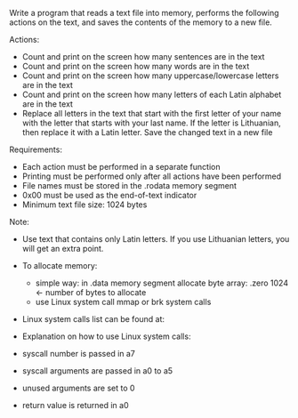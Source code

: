 Write a program that reads a text file into memory, performs the following actions on the text, and saves the contents of the memory to a new file.

Actions:
- Count and print on the screen how many sentences are in the text
- Count and print on the screen how many words are in the text
- Count and print on the screen how many uppercase/lowercase letters are in the text
- Count and print on the screen how many letters of each Latin alphabet are in the text
- Replace all letters in the text that start with the first letter of your name with the letter that starts with your last name. If the letter is Lithuanian, then replace it with a Latin letter. Save the changed text in a new file

Requirements:
- Each action must be performed in a separate function
- Printing must be performed only after all actions have been performed
- File names must be stored in the .rodata memory segment
- 0x00 must be used as the end-of-text indicator
- Minimum text file size: 1024 bytes

Note:
- Use text that contains only Latin letters. If you use Lithuanian letters, you will get an extra point.
- To allocate memory:
    - simple way: in .data memory segment allocate byte array: .zero 1024 <- number of bytes to allocate
    - use Linux system call mmap or brk system calls
- Linux system calls list can be found at:
- Explanation on how to use Linux system calls:

- syscall number is passed in a7
- syscall arguments are passed in a0 to a5
- unused arguments are set to 0
- return value is returned in a0
